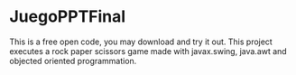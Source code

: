 # JuegoPPTFinal
This is a free open code, you may download and try it out.
This project executes a rock paper scissors game made with javax.swing, java.awt and objected oriented programmation.
